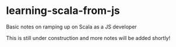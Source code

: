 # learning-scala-from-js

Basic notes on ramping up on Scala as a JS developer

This is still under construction and more notes will be added shortly!

